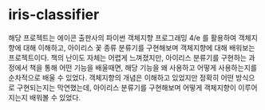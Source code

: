 # iris-classifier

해당 프로젝트는 에이콘 출판사의 파이썬 객체지향 프로그래밍 4/e 를 활용하여 객체지향에 대해 이해하고, 아이리스 꽃 종류 분류기를 구현해보며 객체지향에 대해 배워보는 프로젝트이다.
책의 난이도 자체는 어렵게 느껴졌지만, 아이리스 분류기를 구현하는 과정에서 책을 통해 어떤 기능을 배울때면, 해당 기능을 왜 사용하고 어떻게 사용하는지를 순차적으로 배울 수 있었다.
객체지향의 개념은 이해하고 있었지만 정확히 어떤 방식으로 구현되는지는 막연했는데, 아이리스 분류기를 구현해보며 어떻게 객체지향이 이루어지는지 배워볼 수 있었다.
